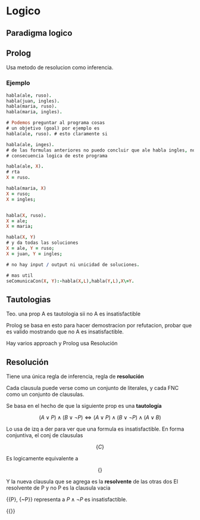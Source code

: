 # Logico

## Paradigma logico

## Prolog

Usa metodo de resolucion como inferencia.

### Ejemplo

```prolog
habla(ale, ruso).
habla(juan, ingles).
habla(maria, ruso).
habla(maria, ingles).

# Podemos preguntar al programa cosas
# un objetivo (goal) por ejemplo es
habla(ale, ruso). # esto claramente si

habla(ale, inges).
# de las formulas anteriores no puedo concluir que ale habla ingles, no es una
# consecuencia logica de este programa

habla(ale, X).
# rta
X = ruso.

habla(maria, X)
X = ruso;
X = ingles;


habla(X, ruso).
X = ale;
X = maria;

habla(X, Y)
# y da todas las soluciones
X = ale, Y = ruso;
X = juan, Y = ingles;

# no hay input / output ni unicidad de soluciones.

# mas util
seComunicaCon(X, Y):-habla(X,L),habla(Y,L),X\=Y.
```

## Tautologias

Teo. una prop A es tautologia sii no A es insatisfactible

Prolog se basa en esto para hacer demostracion por refutacion, probar que es
valido mostrando que no A es insatisfactible.

Hay varios approach y Prolog usa Resolución

## Resolución

Tiene una única regla de inferencia, regla de **resolución**

Cada clausula puede verse como un conjunto de literales, y cada FNC como un
conjunto de clausulas.

Se basa en el hecho de que la siguiente prop es una **tautología**

$$(A \vee P) \wedge (B \vee \neg P) \iff (A \vee P) \wedge (B \vee \neg P)
\wedge (A \vee B)$$

Lo usa de izq a der para ver que una formula es insatisfactible. En forma
conjuntiva, el conj de clausulas

$$\{C\}$$

Es logicamente equivalente a

$$\{\}$$

Y la nueva clausula que se agrega es la **resolvente** de las otras dos
El resolvente de P y no P es la clausula vacia

{{P}, {~P}} representa a $P \wedge \neg P$ es insatisfactible.

{{}}